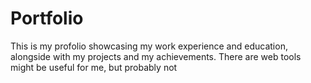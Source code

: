 # Portfolio

This is my profolio showcasing my work experience and education, alongside with my projects and my achievements. There are web tools might be useful for me, but probably not
